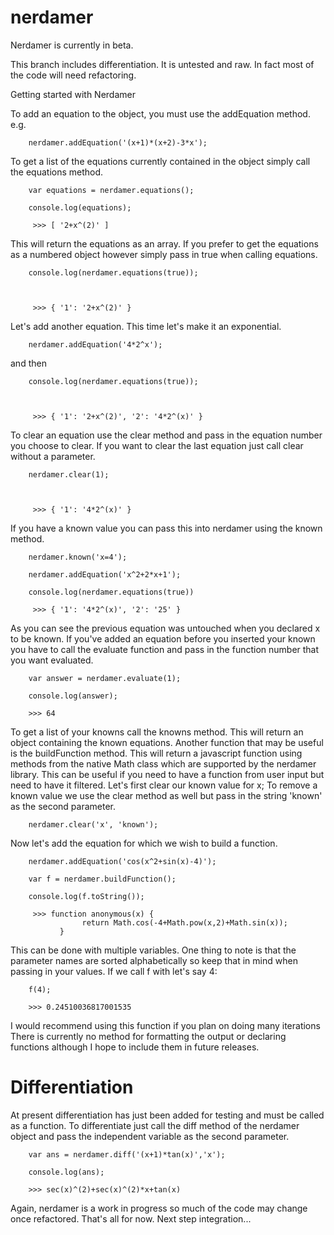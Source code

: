 nerdamer
========
Nerdamer is currently in beta.

This branch includes differentiation.
It is untested and raw. In fact most of the code will need refactoring.


Getting started with Nerdamer

To add an equation to the object, you must use the addEquation method.
e.g.


        nerdamer.addEquation('(x+1)*(x+2)-3*x');
        


To get a list of the equations currently contained in the object simply call the equations method.



        var equations = nerdamer.equations();
        
        console.log(equations);

         >>> [ '2+x^(2)' ]

        

This will return the equations as an array. If you prefer to get the equations as a numbered object however simply pass in true when calling equations.


        console.log(nerdamer.equations(true));
        


         >>> { '1': '2+x^(2)' }
        


Let's add another equation. This time let's make it an exponential.


        nerdamer.addEquation('4*2^x');
        

and then


        console.log(nerdamer.equations(true));
        


         >>> { '1': '2+x^(2)', '2': '4*2^(x)' }
        


To clear an equation use the clear method and pass in the equation number you choose to clear. If you want to clear the last equation just call clear without a parameter.


        nerdamer.clear(1);
        


         >>> { '1': '4*2^(x)' }
        


If you have a known value you can pass this into nerdamer using the known method.


        nerdamer.known('x=4');

        nerdamer.addEquation('x^2+2*x+1');

        console.log(nerdamer.equations(true))

         >>> { '1': '4*2^(x)', '2': '25' }
        

As you can see the previous equation was untouched when you declared x to be known.
If you've added an equation before you inserted your known you have to call the evaluate function and pass in the function number that you want evaluated.



        var answer = nerdamer.evaluate(1);
        
        console.log(answer);
        
        >>> 64
            
        

To get a list of your knowns call the knowns method.
This will return an object containing the known equations. Another function that may be useful is the buildFunction method. This will return a javascript function using methods from the native Math class which are supported by the nerdamer library. This can be useful if you need to have a function from user input but need to have it filtered.
Let's first clear our known value for x;
To remove a known value we use the clear method as well but pass in the string 'known' as the second parameter.


        nerdamer.clear('x', 'known');
        

Now let's add the equation for which we wish to build a function.



        nerdamer.addEquation('cos(x^2+sin(x)-4)');

        var f = nerdamer.buildFunction();

        console.log(f.toString());

         >>> function anonymous(x) {
                    return Math.cos(-4+Math.pow(x,2)+Math.sin(x));
               }

        

This can be done with multiple variables. One thing to note is that the parameter names are sorted alphabetically so keep that in mind when passing in your values.
If we call f with let's say 4:



        f(4);

        >>> 0.24510036817001535

        

I would recommend using this function if you plan on doing many iterations
There is currently no method for formatting the output or declaring functions although I hope to include them in future releases.

Differentiation
===============

At present differentiation has just been added for testing and must be called as a function. To differentiate just 
call the diff method of the nerdamer object and pass the independent variable as the second parameter.

        
        var ans = nerdamer.diff('(x+1)*tan(x)','x');
        
        console.log(ans);
        
        >>> sec(x)^(2)+sec(x)^(2)*x+tan(x)
        
Again, nerdamer is a work in progress so much of the code may change once refactored.
That's all for now. Next step integration...
